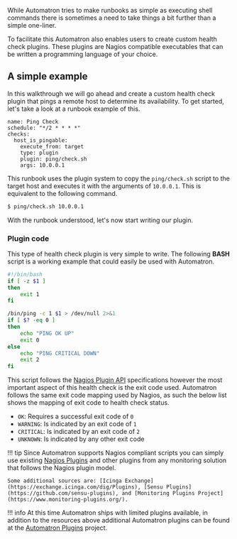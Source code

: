 While Automatron tries to make runbooks as simple as executing shell commands there is sometimes a need to take things a bit further than a simple one-liner.

To facilitate this Automatron also enables users to create custom health check plugins. These plugins are Nagios compatible executables that can be written a programming language of your choice.

## A simple example

In this walkthrough we will go ahead and create a custom health check plugin that pings a remote host to determine its availability. To get started, let's take a look at a runbook example of this.

```yaml+jinja
name: Ping Check
schedule: "*/2 * * * *"
checks:
  host_is_pingable:
    execute_from: target
    type: plugin
    plugin: ping/check.sh
    args: 10.0.0.1
```

This runbook uses the plugin system to copy the `ping/check.sh` script to the target host and executes it with the arguments of `10.0.0.1`. This is equivalent to the following command.

```sh
$ ping/check.sh 10.0.0.1
```

With the runbook understood, let's now start writing our plugin.

### Plugin code

This type of health check plugin is very simple to write. The following **BASH** script is a working example that could easily be used with Automatron.

```bash
#!/bin/bash
if [ -z $1 ]
then
    exit 1
fi

/bin/ping -c 1 $1 > /dev/null 2>&1
if [ $? -eq 0 ]
then
    echo "PING OK UP"
    exit 0
else
    echo "PING CRITICAL DOWN"
    exit 2
fi
```

This script follows the [Nagios Plugin API](https://assets.nagios.com/downloads/nagioscore/docs/nagioscore/3/en/pluginapi.html) specifications however the most important aspect of this health check is the exit code used. Automatron follows the same exit code mapping used by Nagios, as such the below list shows the mapping of exit code to health check status.

* `OK`: Requires a successful exit code of `0`
* `WARNING`: Is indicated by an exit code of `1`
* `CRITICAL`: Is indicated by an exit code of `2`
* `UNKNOWN`: Is indicated by any other exit code

!!! tip
    Since Automatron supports Nagios compliant scripts you can simply use existing [Nagios Plugins](https://exchange.nagios.org/directory/Plugins) and other plugins from any monitoring solution that follows the Nagios plugin model.

    Some additional sources are: [Icinga Exchange](https://exchange.icinga.com/dig/Plugins), [Sensu Plugins](https://github.com/sensu-plugins), and [Monitoring Plugins Project](https://www.monitoring-plugins.org/).

!!! info
    At this time Automatron ships with limited plugins available, in addition to the resources above additional Automatron plugins can be found at the [Automatron Plugins](https://github.com/Automatron-Plugins) project.
